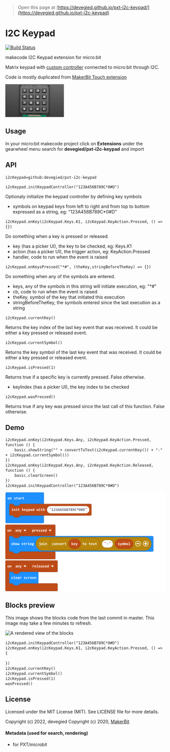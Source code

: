 > Open this page at [https://devegied.github.io/pxt-i2c-keypad/](https://devegied.github.io/pxt-i2c-keypad)

# I2C Keypad

[![Build Status](https://travis-ci.org/devegied/pxt-i2c-keypad.svg?branch=master)](https://travis-ci.org/devegied/pxt-i2c-keypad)

makecode I2C Keypad extension for micro:bit

Matrix keypad with [custom controller](https://github.com/devegied/keypad_4x4_i2c_stm8_spl) connected to micro:bit through I2C.

Code is mostly duplicated from [MakerBit Touch extension](https://github.com/1010Technologies/pxt-makerbit-touch)

![](icon.png)

## Usage

In your micro:bit makecode project click on **Extensions** under the gearwheel menu
search for **devegied/pxt-i2c-keypad** and import

## API

```package
i2cKeypad=github:devegied/pxt-i2c-keypad
```
```sig
i2cKeypad.initKeypadController("123A456B789C*0#D")
```
Optionaly initialize the keypad controller by defining key symbols
  - symbols on keypad keys from left to right and from top to bottom expressed as a string, eg: "123A456B789C*0#D"

```sig
i2cKeypad.onKey(i2cKeypad.Keys.K1, i2cKeypad.KeyAction.Pressed, () => {})
```
Do something when a key is pressed or released.
  - key (has a picker UI), the key to be checked, eg: Keys.K1
  - action (has a picker UI), the trigger action, eg: KeyAction.Pressed
  - handler, code to run when the event is raised

```sig
i2cKeypad.onKeysPressed("*#", (theKey,stringBeforeTheKey) => {})
```
Do something when any of the symbols are entered.
  - keys, any of the symbols in this string will initiate execution, eg: "*#"
  - cb, code to run when the event is raised
  - theKey, symbol of the key that initiated this execution
  - stringBeforeTheKey, the symbols entered since the last execution as a string

```sig
i2cKeypad.currentKey()
```
Returns the key index of the last key event that was received. It could be either a key pressed or released event.

```sig
i2cKeypad.currentSymbol()
```
Returns the key symbol of the last key event that was received. It could be either a key pressed or released event.

```sig
i2cKeypad.isPressed(1)
```
Returns true if a specific key is currently pressed. False otherwise.
  - keyIndex (has a picker UI), the key index to be checked 

```sig
i2cKeypad.wasPressed()
```
Returns true if any key was pressed since the last call of this function. False otherwise.

## Demo

```blocks
i2cKeypad.onKey(i2cKeypad.Keys.Any, i2cKeypad.KeyAction.Pressed, function () {
    basic.showString("" + convertToText(i2cKeypad.currentKey()) + "-" + i2cKeypad.currentSymbol())
})
i2cKeypad.onKey(i2cKeypad.Keys.Any, i2cKeypad.KeyAction.Released, function () {
    basic.clearScreen()
})
i2cKeypad.initKeypadController("123A456B789C*0#D")
```

![Demo code](demo.png)

## Blocks preview

This image shows the blocks code from the last commit in master.
This image may take a few minutes to refresh.

![A rendered view of the blocks](https://github.com/devegied/pxt-i2c-keypad/raw/master/.github/makecode/blocks.png)

```cards
i2cKeypad.initKeypadController("123A456B789C*0#D")
i2cKeypad.onKey(i2cKeypad.Keys.K1, i2cKeypad.KeyAction.Pressed, () => {

})
i2cKeypad.currentKey()
i2cKeypad.currentSymbol()
i2cKeypad.isPressed(1)
wasPressed()
```

## License  

Licensed under the MIT License (MIT). See LICENSE file for more details.

Copyright (c) 2022, devegied
Copyright (c) 2020, [MakerBit](https://github.com/1010Technologies/pxt-makerbit-touch)

#### Metadata (used for search, rendering)

* for PXT/microbit

<script src="https://devegied.github.io/makecode-devegied-gh-pages-embed.js"></script><script>makeCodeRender("{{ site.makecode.home_url }}", "{{ site.github.owner_name }}/{{ site.github.repository_name }}");</script>